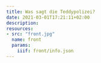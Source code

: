 ```yaml
---
title: Was sagt die Teddypolizei?
date: 2021-03-01T17:21:11+02:00
description:
resources:
- src: "front.jpg"
  name: front
  params:
    iiif: front/info.json
---
```

